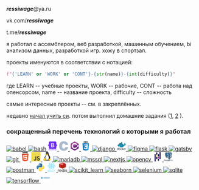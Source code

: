 ***ressiwage***@ya.ru

vk.com/***ressiwage***

t.me/***ressiwage***

я работал с ассемблером, веб разработкой, машинным обучением, bi анализом данных, разработкой игр.
хожу в спортзал.


проекты именуются в соответствии с нотацией: 
```python
f"{'LEARN' or 'WORK' or 'CONT'}-{str(name)}-{int(difficulty)}"
```
где LEARN -- учебные проекты, WORK -- рабочие, CONT -- работа над опенсорсом, name -- название проекта, difficulty -- сложность 

самые интересные проекты -- см. в закреплённых.

недавно [начал учить си](https://github.com/ressiwage/LEARN-clang-stepik-course-5).
потом выполнил домашние задания ([1](https://github.com/ressiwage/LEARN-sysprog-ms-5), [2](https://github.com/ressiwage/LEARN-sysprog-bash-5) ).

### сокращенный перечень технологий с которыми я работал
<p align="left">
 <a href="https://babeljs.io/" rel="noreferrer" target="_blank" title="babel">
  <img alt="babel" height="25" src="https://www.vectorlogo.zone/logos/babeljs/babeljs-icon.svg" width="25"/>
 </a>
 <a href="https://www.gnu.org/software/bash/" rel="noreferrer" target="_blank" title="bash">
  <img alt="bash" height="25" src="https://www.vectorlogo.zone/logos/gnu_bash/gnu_bash-icon.svg" width="25"/>
 </a>
 <a href="https://getbootstrap.com" rel="noreferrer" target="_blank" title="bootstrap">
  <img alt="bootstrap" height="25" src="https://raw.githubusercontent.com/devicons/devicon/master/icons/bootstrap/bootstrap-plain-wordmark.svg" width="25"/>
 </a>
 <a href="https://www.cprogramming.com/" rel="noreferrer" target="_blank" title="c">
  <img alt="c" height="25" src="https://raw.githubusercontent.com/devicons/devicon/master/icons/c/c-original.svg" width="25"/>
 </a>
 <a href="https://www.w3schools.com/cs/" rel="noreferrer" target="_blank" title="csharp">
  <img alt="csharp" height="25" src="https://raw.githubusercontent.com/devicons/devicon/master/icons/csharp/csharp-original.svg" width="25"/>
 </a>
 <a href="https://www.w3schools.com/css/" rel="noreferrer" target="_blank" title="css3">
  <img alt="css3" height="25" src="https://raw.githubusercontent.com/devicons/devicon/master/icons/css3/css3-original-wordmark.svg" width="25"/>
 </a>
 <a href="https://www.djangoproject.com/" rel="noreferrer" target="_blank" title="django">
  <img alt="django" height="25" src="https://cdn.worldvectorlogo.com/logos/django.svg" width="25"/>
 </a>
 <a href="https://www.docker.com/" rel="noreferrer" target="_blank" title="docker">
  <img alt="docker" height="25" src="https://raw.githubusercontent.com/devicons/devicon/master/icons/docker/docker-original-wordmark.svg" width="25"/>
 </a>
 <a href="https://www.figma.com/" rel="noreferrer" target="_blank" title="figma">
  <img alt="figma" height="25" src="https://www.vectorlogo.zone/logos/figma/figma-icon.svg" width="25"/>
 </a>
 <a href="https://flask.palletsprojects.com/" rel="noreferrer" target="_blank" title="flask">
  <img alt="flask" height="25" src="https://flask.palletsprojects.com/en/stable/_static/flask-logo.svg" width="25"/>
 </a>
 <a href="https://www.gatsbyjs.com/" rel="noreferrer" target="_blank" title="gatsby">
  <img alt="gatsby" height="25" src="https://www.vectorlogo.zone/logos/gatsbyjs/gatsbyjs-icon.svg" width="25"/>
 </a>
 <a href="https://git-scm.com/" rel="noreferrer" target="_blank" title="git">
  <img alt="git" height="25" src="https://www.vectorlogo.zone/logos/git-scm/git-scm-icon.svg" width="25"/>
 </a>
 <a href="https://www.w3.org/html/" rel="noreferrer" target="_blank" title="html5">
  <img alt="html5" height="25" src="https://raw.githubusercontent.com/devicons/devicon/master/icons/html5/html5-original-wordmark.svg" width="25"/>
 </a>
 <a href="https://developer.mozilla.org/en-US/docs/Web/JavaScript" rel="noreferrer" target="_blank" title="javascript">
  <img alt="javascript" height="25" src="https://raw.githubusercontent.com/devicons/devicon/master/icons/javascript/javascript-original.svg" width="25"/>
 </a>
 <a href="https://www.linux.org/" rel="noreferrer" target="_blank" title="linux">
  <img alt="linux" height="25" src="https://raw.githubusercontent.com/devicons/devicon/master/icons/linux/linux-original.svg" width="25"/>
 </a>
 <a href="https://mariadb.org/" rel="noreferrer" target="_blank" title="mariadb">
  <img alt="mariadb" height="25" src="https://www.vectorlogo.zone/logos/mariadb/mariadb-icon.svg" width="25"/>
 </a>
 <a href="https://www.microsoft.com/en-us/sql-server" rel="noreferrer" target="_blank" title="mssql">
  <img alt="mssql" height="25" src="https://www.svgrepo.com/show/303229/microsoft-sql-server-logo.svg" width="25"/>
 </a>
 <a href="https://nextjs.org/" rel="noreferrer" target="_blank" title="nextjs">
  <img alt="nextjs" height="25" src="https://cdn.worldvectorlogo.com/logos/nextjs-2.svg" width="25"/>
 </a>
 <a href="https://opencv.org/" rel="noreferrer" target="_blank" title="opencv">
  <img alt="opencv" height="25" src="https://www.vectorlogo.zone/logos/opencv/opencv-icon.svg" width="25"/>
 </a>
 <a href="https://pandas.pydata.org/" rel="noreferrer" target="_blank" title="pandas">
  <img alt="pandas" height="25" src="https://raw.githubusercontent.com/devicons/devicon/2ae2a900d2f041da66e950e4d48052658d850630/icons/pandas/pandas-original.svg" width="25"/>
 </a>
 <a href="https://www.postgresql.org" rel="noreferrer" target="_blank" title="postgresql">
  <img alt="postgresql" height="25" src="https://raw.githubusercontent.com/devicons/devicon/master/icons/postgresql/postgresql-original-wordmark.svg" width="25"/>
 </a>
 <a href="https://postman.com" rel="noreferrer" target="_blank" title="postman">
  <img alt="postman" height="25" src="https://www.vectorlogo.zone/logos/getpostman/getpostman-icon.svg" width="25"/>
 </a>
 <a href="https://www.python.org" rel="noreferrer" target="_blank" title="python">
  <img alt="python" height="25" src="https://raw.githubusercontent.com/devicons/devicon/master/icons/python/python-original.svg" width="25"/>
 </a>
 <a href="https://reactjs.org/" rel="noreferrer" target="_blank" title="react">
  <img alt="react" height="25" src="https://raw.githubusercontent.com/devicons/devicon/master/icons/react/react-original-wordmark.svg" width="25"/>
 </a>
 <a href="https://redis.io" rel="noreferrer" target="_blank" title="redis">
  <img alt="redis" height="25" src="https://raw.githubusercontent.com/devicons/devicon/master/icons/redis/redis-original-wordmark.svg" width="25"/>
 </a>
 <a href="https://scikit-learn.org/" rel="noreferrer" target="_blank" title="scikit_learn">
  <img alt="scikit_learn" height="25" src="https://upload.wikimedia.org/wikipedia/commons/0/05/Scikit_learn_logo_small.svg" width="25"/>
 </a>
 <a href="https://seaborn.pydata.org/" rel="noreferrer" target="_blank" title="seaborn">
  <img alt="seaborn" height="25" src="https://seaborn.pydata.org/_images/logo-mark-lightbg.svg" width="25"/>
 </a>
 <a href="https://www.selenium.dev" rel="noreferrer" target="_blank" title="selenium">
  <img alt="selenium" height="25" src="https://raw.githubusercontent.com/detain/svg-logos/780f25886640cef088af994181646db2f6b1a3f8/svg/selenium-logo.svg" width="25"/>
 </a>
 <a href="https://www.sqlite.org/" rel="noreferrer" target="_blank" title="sqlite">
  <img alt="sqlite" height="25" src="https://www.vectorlogo.zone/logos/sqlite/sqlite-icon.svg" width="25"/>
 </a>
 <a href="https://www.tensorflow.org" rel="noreferrer" target="_blank" title="tensorflow">
  <img alt="tensorflow" height="25" src="https://www.vectorlogo.zone/logos/tensorflow/tensorflow-icon.svg" width="25"/>
 </a>
 <a href="https://webpack.js.org" rel="noreferrer" target="_blank" title="webpack">
  <img alt="webpack" height="25" src="https://raw.githubusercontent.com/devicons/devicon/d00d0969292a6569d45b06d3f350f463a0107b0d/icons/webpack/webpack-original-wordmark.svg" width="25"/>
 </a>
</p>
